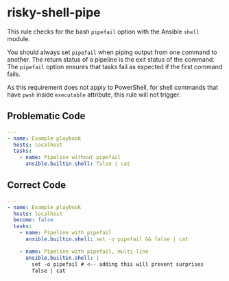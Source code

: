 # risky-shell-pipe

This rule checks for the bash `pipefail` option with the Ansible `shell` module.

You should always set `pipefail` when piping output from one command to another.
The return status of a pipeline is the exit status of the command. The
`pipefail` option ensures that tasks fail as expected if the first command
fails.

As this requirement does not apply to PowerShell, for shell commands that have
`pwsh` inside `executable` attribute, this rule will not trigger.

## Problematic Code

```yaml
---
- name: Example playbook
  hosts: localhost
  tasks:
    - name: Pipeline without pipefail
      ansible.builtin.shell: false | cat
```

## Correct Code

```yaml
---
- name: Example playbook
  hosts: localhost
  become: false
  tasks:
    - name: Pipeline with pipefail
      ansible.builtin.shell: set -o pipefail && false | cat

    - name: Pipeline with pipefail, multi-line
      ansible.builtin.shell: |
        set -o pipefail # <-- adding this will prevent surprises
        false | cat
```
